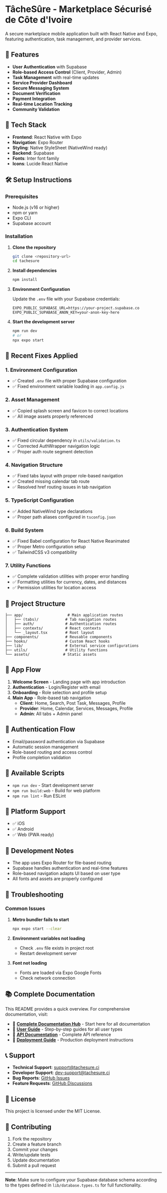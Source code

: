# TâcheSûre - Marketplace Sécurisé de Côte d'Ivoire

A secure marketplace mobile application built with React Native and Expo, featuring authentication, task management, and provider services.

## 🚀 Features

- **User Authentication** with Supabase
- **Role-based Access Control** (Client, Provider, Admin)
- **Task Management** with real-time updates
- **Service Provider Dashboard**
- **Secure Messaging System**
- **Document Verification**
- **Payment Integration**
- **Real-time Location Tracking**
- **Community Validation**

## 📱 Tech Stack

- **Frontend**: React Native with Expo
- **Navigation**: Expo Router
- **Styling**: Native StyleSheet (NativeWind ready)
- **Backend**: Supabase
- **Fonts**: Inter font family
- **Icons**: Lucide React Native

## 🛠️ Setup Instructions

### Prerequisites

- Node.js (v16 or higher)
- npm or yarn
- Expo CLI
- Supabase account

### Installation

1. **Clone the repository**
   ```bash
   git clone <repository-url>
   cd tachesure
   ```

2. **Install dependencies**
   ```bash
   npm install
   ```

3. **Environment Configuration**
   
   Update the `.env` file with your Supabase credentials:
   ```env
   EXPO_PUBLIC_SUPABASE_URL=https://your-project.supabase.co
   EXPO_PUBLIC_SUPABASE_ANON_KEY=your-anon-key-here
   ```

4. **Start the development server**
   ```bash
   npm run dev
   # or
   npx expo start
   ```

## 🔧 Recent Fixes Applied

### 1. Environment Configuration
- ✅ Created `.env` file with proper Supabase configuration
- ✅ Fixed environment variable loading in `app.config.js`

### 2. Asset Management
- ✅ Copied splash screen and favicon to correct locations
- ✅ All image assets properly referenced

### 3. Authentication System
- ✅ Fixed circular dependency in `utils/validation.ts`
- ✅ Corrected AuthWrapper navigation logic
- ✅ Proper auth route segment detection

### 4. Navigation Structure
- ✅ Fixed tabs layout with proper role-based navigation
- ✅ Created missing calendar tab route
- ✅ Resolved href routing issues in tab navigation

### 5. TypeScript Configuration
- ✅ Added NativeWind type declarations
- ✅ Proper path aliases configured in `tsconfig.json`

### 6. Build System
- ✅ Fixed Babel configuration for React Native Reanimated
- ✅ Proper Metro configuration setup
- ✅ TailwindCSS v3 compatibility

### 7. Utility Functions
- ✅ Complete validation utilities with proper error handling
- ✅ Formatting utilities for currency, dates, and distances
- ✅ Permission utilities for location access

## 📂 Project Structure

```
├── app/                    # Main application routes
│   ├── (tabs)/            # Tab navigation routes
│   ├── auth/              # Authentication routes
│   ├── contexts/          # React contexts
│   └── _layout.tsx        # Root layout
├── components/            # Reusable components
├── hooks/                 # Custom React hooks
├── lib/                   # External service configurations
├── utils/                 # Utility functions
└── assets/               # Static assets
```

## 🎯 App Flow

1. **Welcome Screen** - Landing page with app introduction
2. **Authentication** - Login/Register with email
3. **Onboarding** - Role selection and profile setup
4. **Main App** - Role-based tab navigation
   - **Client**: Home, Search, Post Task, Messages, Profile
   - **Provider**: Home, Calendar, Services, Messages, Profile
   - **Admin**: All tabs + Admin panel

## 🔐 Authentication Flow

- Email/password authentication via Supabase
- Automatic session management
- Role-based routing and access control
- Profile completion validation

## 🚀 Available Scripts

- `npm run dev` - Start development server
- `npm run build:web` - Build for web platform
- `npm run lint` - Run ESLint

## 📱 Platform Support

- ✅ iOS
- ✅ Android
- ✅ Web (PWA ready)

## 🔧 Development Notes

- The app uses Expo Router for file-based routing
- Supabase handles authentication and real-time features
- Role-based navigation adapts UI based on user type
- All fonts and assets are properly configured

## 🐛 Troubleshooting

### Common Issues

1. **Metro bundler fails to start**
   ```bash
   npx expo start --clear
   ```

2. **Environment variables not loading**
   - Check `.env` file exists in project root
   - Restart development server

3. **Font not loading**
   - Fonts are loaded via Expo Google Fonts
   - Check network connection

## 📚 Complete Documentation

This README provides a quick overview. For comprehensive documentation, visit:

- 📖 **[Complete Documentation Hub](docs/index.md)** - Start here for all documentation
- 👤 **[User Guide](docs/USER_GUIDE.md)** - Step-by-step guides for all user types
- 🔌 **[API Documentation](docs/API_DOCUMENTATION.md)** - Complete API reference
- 🚀 **[Deployment Guide](docs/DEPLOYMENT_GUIDE.md)** - Production deployment instructions

## 📞 Support

- **Technical Support**: [support@tachesure.ci](mailto:support@tachesure.ci)
- **Developer Support**: [dev-support@tachesure.ci](mailto:dev-support@tachesure.ci)
- **Bug Reports**: [GitHub Issues](https://github.com/username/tachesure/issues)
- **Feature Requests**: [GitHub Discussions](https://github.com/username/tachesure/discussions)

## 📄 License

This project is licensed under the MIT License.

## 🤝 Contributing

1. Fork the repository
2. Create a feature branch
3. Commit your changes
4. Write/update tests
5. Update documentation
6. Submit a pull request

---

**Note**: Make sure to configure your Supabase database schema according to the types defined in `lib/database.types.ts` for full functionality.